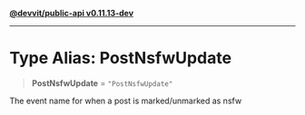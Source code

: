 [**@devvit/public-api v0.11.13-dev**](../README.md)

---

# Type Alias: PostNsfwUpdate

> **PostNsfwUpdate** = `"PostNsfwUpdate"`

The event name for when a post is marked/unmarked as nsfw
